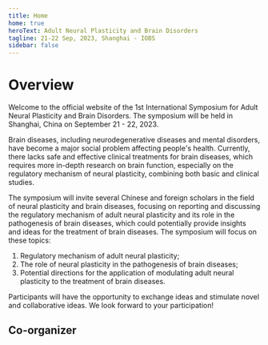 ```yaml
---
title: Home
home: true
heroText: Adult Neural Plasticity and Brain Disorders
tagline: 21-22 Sep, 2023, Shanghai - IOBS
sidebar: false
---
```

# Overview

Welcome to the official website of the 1st International Symposium for Adult Neural Plasticity and Brain Disorders. The symposium will be held in Shanghai, China on September 21 - 22, 2023.

 

Brain diseases, including neurodegenerative diseases and mental disorders, have become a major social problem affecting people's health. Currently, there lacks safe and effective clinical treatments for brain diseases, which requires more in-depth research on brain function, especially on the regulatory mechanism of neural plasticity, combining both basic and clinical studies.

 

The symposium will invite several Chinese and foreign scholars in the field of neural plasticity and brain diseases, focusing on reporting and discussing the regulatory mechanism of adult neural plasticity and its role in the pathogenesis of brain diseases, which could potentially provide insights and ideas for the treatment of brain diseases. The symposium will focus on these topics:

1. Regulatory mechanism of adult neural plasticity;
2. The role of neural plasticity in the pathogenesis of brain diseases; 
3. Potential directions for the application of modulating adult neural plasticity to the treatment of brain diseases.

 

Participants will have the opportunity to exchange ideas and stimulate novel and collaborative ideas. We look forward to your participation!

## Co-organizer

<a href='https://iobs.fudan.edu.cn/iobsenglish/' target="_blank"><img :src="$withBase('iobs_logo.png')" style='height:5rem;'></a>

<a href='https://skmn.fudan.edu.cn/' target="_blank"><img :src="$withBase('skl_logo.png')" style='height:5rem;'></a>

<a href='https://fcbs.fudan.edu.cn/' target="_blank"><img :src="$withBase('center_logo.png')" style='height:5rem;'></a>

